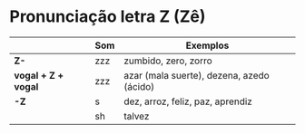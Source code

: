 # Pronunciação letra Z (Zê)

|                        | Som | Exemplos                                  |
| --                     | --  | --                                        |
| **Z-**                 | zzz | zumbido, zero, zorro                      |
| **vogal + Z + vogal**  | zzz | azar (mala suerte), dezena, azedo (ácido) |
| **-Z**                 | s   | dez, arroz, feliz, paz, aprendiz          |
|                        | sh  | talvez                                    |
